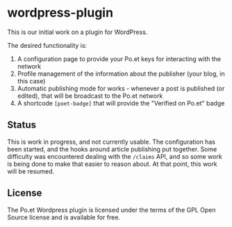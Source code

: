 # wordpress-plugin

This is our initial work on a plugin for WordPress.

The desired functionality is:

1. A configuration page to provide your Po.et keys for interacting with the network
1. Profile management of the information about the publisher (your blog, in this case)
1. Automatic publishing mode for works - whenever a post is published (or edited), that will be broadcast to the Po.et network
1. A shortcode `[poet-badge]` that will provide the "Verified on Po.et" badge

## Status

This is work in progress, and not currently usable.  The configuration has been started, and the hooks around article publishing put together.  Some difficulty was encountered dealing with the `/claims` API, and so some work is being done to make that easier to reason about.  At that point, this work will be resumed.

## License

The Po.et Wordpress plugin is licensed under the terms of the GPL Open Source license and is available for free.

